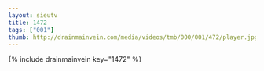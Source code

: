 ```yaml
--- 
layout: sieutv
title: 1472
tags: ["001"]
thumb: http://drainmainvein.com/media/videos/tmb/000/001/472/player.jpg
---
```

{% include drainmainvein key="1472" %} 
